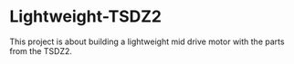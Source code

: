 # Lightweight-TSDZ2
This project is about building a lightweight mid drive motor with the parts from the TSDZ2.
